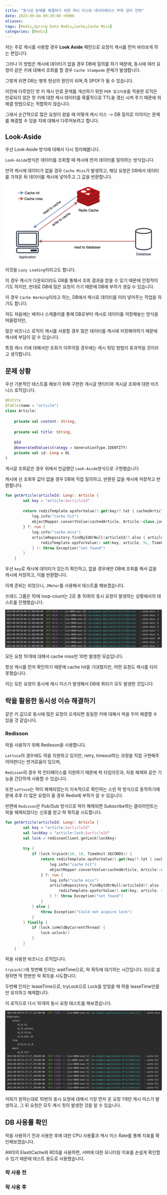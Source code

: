 ```yaml
---
title: "동시성 문제를 해결하기 위한 캐시 미스와 데이터베이스 부하 관리 전략"
date: 2023-09-04 09:29:00 +0900
aliases: 
tags: [Redis,Spring Data Redis,Cache,Cache Miss]
categories: [Redis]
---
```


저는 주로 캐시를 사용할 경우 **Look Aside** 패턴으로 요청이 캐시를 먼저 바라보게 하는 편입니다.

그러나 이 방법은 캐시에 데이터가 없을 경우 DB에 질의를 하기 때문에, 동시에 여러 요청이 같은 키에 대해서 조회를 할 경우 `Cache Stampede` 문제가 발생합니다.

그렇게 되면 DB는 병목 현상의 원인이 되며,즉 SPOF가 될 수 있습니다.

이전에 다루었던 핫 키 캐시 만료 문제를 개선하기 위한 `PER 알고리즘`을 적용한 로직은 만료되지 않은 핫 키에 대한 캐시 데이터를 확률적으로 TTL을 갱신 시켜 주기 때문에 위 해결 방법으로는 적합하지 않습니다.

그래서 순간적으로 많은 요청이 왔을 때 어떻게 캐시 미스 -> DB 질의로 이어지는 문제를 해결할 수 있을 지에 대해서 다루어보려고 합니다.

## **Look-Aside**

우선 Look-Aside 방식에 대해서 다시 정리해봅니다.

`Look-Aside`방식은 데이터를 조회할 때 캐시에 먼저 데이터를 질의하는 방식입니다.

만약 캐시에 데이터가 없을 경우 `Cache Miss`가 발생하고, 해당 요청은 DB에서 데이터를 가져온 뒤 데이터를 캐시에 넣어주고 그 값을 반환합니다.

![look aside](/assets/img/2023-09-04-cache-miss-strategy/lookaside.webp)

이것을 `Lazy Loading`이라고도 합니다.

이 경우 캐시가 다운되더라도 DB를 통해서 조회 결과을 받을 수 있기 때문에 안정적이기도 하지만, 반대로 DB에 많은 요청이 가기 때문에 DB에 부하가 생길 수 있습니다.

이 경우 `Cache Warming`이라고 하는, DB에서 캐시로 데이터를 미리 넣어주는 작업을 하기도 합니다.

저도 처음에는 배치나 스케줄러를 통해 DB로부터 캐시로 데이터를 저장해놓는 방식을 떠올렸지만,

많은 비즈니스 로직이 캐시를 사용할 경우 많은 데이터를 캐시에 저장해야하기 때문에 캐시에 부담이 갈 수 있습니다.

특정 캐시 키에 대해서만 조회가 이루어질 경우에는 캐시 워밍 방법이 효과적일 것이라고 생각합니다.

## **문제 상황**

우선 기본적인 테스트를 해보기 위해 구현한 게시글 엔티티와 게시글 조회에 대한 비즈니스 로직입니다.


```kotlin
@Entity
@Table(name = "article")
class Article(

    private val content: String,

    private val title: String,

    @Id
    @GeneratedValue(strategy = GenerationType.IDENTITY)
    private val id: Long = 0L
)
```

게시글 조회같은 경우 위에서 언급했던 `Look-Aside`방식으로 구현했습니다

캐시에 선 조회후 값이 없을 경우 DB에 직접 질의하고, 반환된 값을 캐시에 저장하고 반환합니다.

```kotlin
fun getArticle(articleId: Long): Article {
        val key = "article:$articleId"

        return redisTemplate.opsForValue().get(key)?.let { cachedArticle ->
            log.info("cache hit")
            objectMapper.convertValue(cachedArticle, Article::class.java)
        } ?: run {
            log.info("cache miss")
            articleRepository.findByIdOrNull(articleId)?.also { article ->
                redisTemplate.opsForValue().set(key, article, 5L, TimeUnit.SECONDS)
            } ?: throw Exception("not found")
        }
    }
```

우선 `key`로 캐시에 데이터가 있는지 확인하고, 없을 경우에만 DB에 조회를 해서 값을 캐시에 저장하고, 이를 반환합니다.

이제 준비는 되었으니, `JMeter`를 사용해서 테스트를 해보겠습니다.

쓰레드 그룹은 10에 loop-count는 2로 총 10회의 동시 요청이 발생하는 상황에서의 테스트를 진행했습니다.

![result1](/assets/img/2023-09-04-cache-miss-strategy/result1.webp)

모든 요청 10개에 대해서 cache miss만 10번 발생한 모습입니다.

항상 캐시를 먼저 확인하기 때문에 cache hit을 기대했지만, 어떤 요청도 캐시를 타지 못했습니다.

이는 모든 요청이 동시에 캐시 미스가 발생해서 DB에 쿼리가 모두 발생한 것입니다.

## **락을 활용한 동시성 이슈 해결하기**

같은 키 값으로 동시에 많은 요청이 오게되면 동일한 키에 대해서 락을 두어 해결할 수 있을 것 같습니다.

### Redisson

락을 사용하기 위해 Redisson을 사용합니다.

`Lettuce`의 경우에도 락을 지원하고 있지만, retry, timeout하는 과정을 직접 구현해주어야한다는 번거로움이 있으며,

`Redisson`의 경우 락 인터페이스를 지원하기 때문에 락 타임아웃과, 자동 해제와 같은 기능을 간단하게 사용할 수 있습니다.

또한 `Lettuce`는 락이 해제되었는지 지속적으로 확인하는 스핀 락 방식으로 동작하기때문에 추후 더 많은 요청이 올 경우 Redis에 부하가 갈 수 있습니다.

반면에 `Redisson`은 Pub/Sub 방식으로 락이 해제되면 Subscribe하는 클라이언트는 락을 헤제되었다는 신호를 받고 락 획득을 시도합니다.

```kotlin
fun getArticle(articleId: Long): Article {
        val key = "article:$articleId"
        val lockKey = "article:lock:$articleId"
        val lock = redissonClient.getLock(lockKey)

        try {
            if (lock.tryLock(10, 10, TimeUnit.SECONDS)) {
                return redisTemplate.opsForValue().get(key)?.let { cachedArticle ->
                    log.info("cache hit")
                    objectMapper.convertValue(cachedArticle, Article::class.java)
                } ?: run {
                    log.info("cache miss")
                    articleRepository.findByIdOrNull(articleId)?.also { article ->
                        redisTemplate.opsForValue().set(key, article, 5L, TimeUnit.SECONDS)
                    } ?: throw Exception("not found")
                }
            } else {
                throw Exception("Could not acquire lock")
            }
        } finally {
            if (lock.isHeldByCurrentThread) {
                lock.unlock()
            }
        }
    }
```

락을 사용한 비즈니스 로직입니다.

`tryLock()`에 첫번째 인자는 waitTime으로, 락 획득에 대기하는 시간입니다. 0으로 설정하면 딱 한번만 락 획득을 시도합니다.

두번째 인자는 leaseTime으로, tryLock으로 Lock을 얻었을 때 락을 leaseTime만큼만 유지하고 해제합니다.

이 로직으로 다시 10개의 동시 요청 테스트를 해보겠습니다.

![result2](/assets/img/2023-09-04-cache-miss-strategy/result2.webp)

저희가 원하는대로 10번의 동시 요청에 대해서 가장 먼저 온 요청 1개만 캐시 미스가 발생하고, 그 뒤 요청은 모두 캐시 힛이 발생한 것을 알 수 있습니다.

## DB 사용률 확인

락을 사용하기 전과 사용한 후에 대한 CPU 사용률과 캐시 미스 Rate를 통해 지표를 확인해보겠습니다.

AWS의 ElastiCache와 RDS를 사용하면, 서버에 대한 모니터링 지표를 손쉽게 확인할 수 있기 때문에 테스트 용도로 사용했습니다.

### 락 사용 전

### 락 사용 후
























